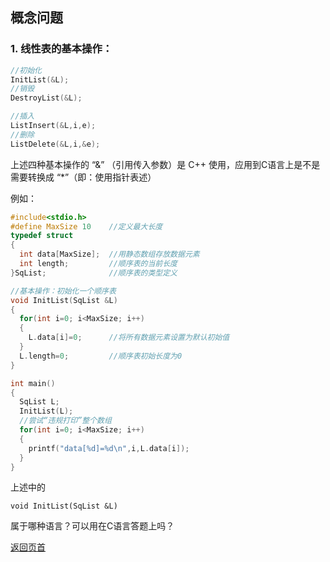 ## 概念问题
### 1. 线性表的基本操作：
```C
//初始化
InitList(&L);
//销毁
DestroyList(&L);

//插入
ListInsert(&L,i,e);
//删除
ListDelete(&L,i,&e);
```
上述四种基本操作的 “&” （引用传入参数）是 C++ 使用，应用到C语言上是不是需要转换成 “*”（即：使用指针表述）

例如：
```C
#include<stdio.h>
#define MaxSize 10    //定义最大长度
typedef struct  
{
  int data[MaxSize];  //用静态数组存放数据元素
  int length;         //顺序表的当前长度
}SqList;              //顺序表的类型定义

//基本操作：初始化一个顺序表
void InitList(SqList &L)
{
  for(int i=0; i<MaxSize; i++)
  {
    L.data[i]=0;      //将所有数据元素设置为默认初始值
  }
  L.length=0;         //顺序表初始长度为0
}

int main()
{
  SqList L;
  InitList(L);
  //尝试“违规打印”整个数组
  for(int i=0; i<MaxSize; i++)
  {
    printf("data[%d]=%d\n",i,L.data[i]);
  }
}
```
上述中的
```
void InitList(SqList &L)
```
属于哪种语言？可以用在C语言答题上吗？

[返回页首]([url](https://github.com/AdorableLake/408_Questions/blob/main/Data_Structure/0522.md#概念问题))
